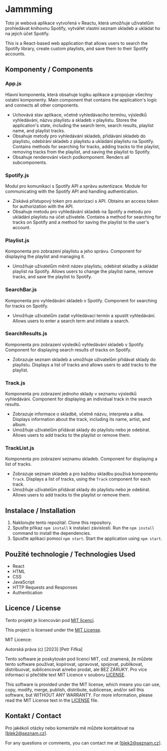 # Jammming

Toto je webová aplikace vytvořená v Reactu, která umožňuje uživatelům prohledávat knihovnu Spotify, vytvářet vlastní seznam skladeb a ukládat ho na jejich účet Spotify.

This is a React-based web application that allows users to search the Spotify library, create custom playlists, and save them to their Spotify accounts.

## Komponenty / Components

### App.js
Hlavní komponenta, která obsahuje logiku aplikace a propojuje všechny ostatní komponenty.
Main component that contains the application's logic and connects all other components.
- Uchovává stav aplikace, včetně vyhledávacího termínu, výsledků vyhledávání, názvu playlistu a skladeb v playlistu.
Stores the application's state, including the search term, search results, playlist name, and playlist tracks.
- Obsahuje metody pro vyhledávání skladeb, přidávání skladeb do playlistu, odebírání skladeb z playlistu a ukládání playlistu na Spotify.
Contains methods for searching for tracks, adding tracks to the playlist, removing tracks from the playlist, and saving the playlist to Spotify.
- Obsahuje renderování všech podkomponent.
Renders all subcomponents.

### Spotify.js
Modul pro komunikaci s Spotify API a správu autentizace.
Module for communicating with the Spotify API and handling authentication.
- Získává přístupový token pro autorizaci s API.
Obtains an access token for authorization with the API.
- Obsahuje metodu pro vyhledávání skladeb na Spotify a metodu pro ukládání playlistu na účet uživatele.
Contains a method for searching for tracks on Spotify and a method for saving the playlist to the user's account.

### Playlist.js
Komponenta pro zobrazení playlistu a jeho správu.
Component for displaying the playlist and managing it.
- Umožňuje uživatelům měnit název playlistu, odebírat skladby a ukládat playlist na Spotify.
Allows users to change the playlist name, remove tracks, and save the playlist to Spotify.

### SearchBar.js
Komponenta pro vyhledávání skladeb v Spotify.
Component for searching for tracks on Spotify.
- Umožňuje uživatelům zadat vyhledávací termín a spustit vyhledávání.
Allows users to enter a search term and initiate a search.

### SearchResults.js
Komponenta pro zobrazení výsledků vyhledávání skladeb v Spotify.
Component for displaying search results of tracks on Spotify.
- Zobrazuje seznam skladeb a umožňuje uživatelům přidávat sklady do playlistu.
Displays a list of tracks and allows users to add tracks to the playlist.

### Track.js
Komponenta pro zobrazení jednoho sklady v seznamu výsledků vyhledávání.
Component for displaying an individual track in the search results.
- Zobrazuje informace o skladbě, včetně názvu, interpreta a alba.
Displays information about the track, including its name, artist, and album.
- Umožňuje uživatelům přidávat sklady do playlistu nebo je odebírat.
Allows users to add tracks to the playlist or remove them.

### TrackList.js
Komponenta pro zobrazení seznamu skladeb.
Component for displaying a list of tracks.
- Zobrazuje seznam skladeb a pro každou skladbu používá komponentu `Track`.
Displays a list of tracks, using the `Track` component for each track.
- Umožňuje uživatelům přidávat sklady do playlistu nebo je odebírat.
Allows users to add tracks to the playlist or remove them.



## Instalace / Installation
1. Naklonujte tento repozitář.
   Clone this repository.
2. Spusťte příkaz `npm install` k instalaci závislostí.
   Run the `npm install` command to install the dependencies.
3. Spusťte aplikaci pomocí `npm start`.
   Start the application using `npm start`.

## Použité technologie / Technologies Used
- React
- HTML
- CSS
- JavaScript
- HTTP Requests and Responses
- Authentication

## Licence / License
Tento projekt je licencován pod [MIT licencí](LICENSE).

This project is licensed under the [MIT License](LICENSE).

MIT Licence:

Autorská práva (c) [2023] [Petr Fifka]

Tento software je poskytován pod licencí MIT, což znamená, že můžete tento software používat, kopírovat, upravovat, spojovat, publikovat, distribuovat, sublicencovat a/nebo prodat, ale BEZ ZÁRUKY. Pro více informací si přečtěte text MIT Licence v souboru [LICENSE](LICENSE).

This software is provided under the MIT license, which means you can use, copy, modify, merge, publish, distribute, sublicense, and/or sell this software, but WITHOUT ANY WARRANTY. For more information, please read the MIT License text in the [LICENSE](LICENSE) file.

## Kontakt / Contact
Pro jakékoli otázky nebo komentáře mě můžete kontaktovat na [blek2@seznam.cz].

For any questions or comments, you can contact me at [blek2@seznam.cz].
